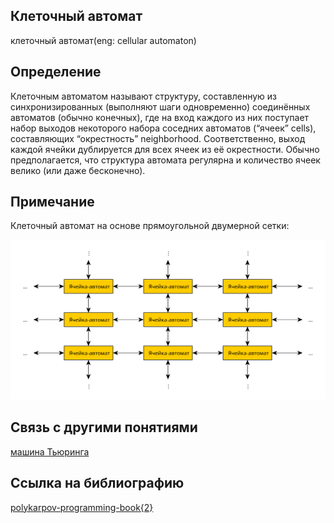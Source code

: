 
##  Клеточный автомат
клеточный автомат(eng: cellular automaton) 

## Определение
Клеточным автоматом называют структуру, составленную из синхронизированных (выполняют шаги одновременно) соединённых автоматов (обычно конечных), где на вход каждого из них поступает набор выходов некоторого набора соседних автоматов (“ячеек” cells), составляющих “окрестность” neighborhood. Соответственно, выход каждой ячейки дублируется для всех ячеек из её окрестности. Обычно предполагается, что структура автомата регулярна и количество ячеек велико (или даже бесконечно).

## Примечание

Клеточный автомат на основе прямоугольной двумерной сетки:

![cellular automaton](images/2d_cell_automaton.svg)

## Связь с другими понятиями
[машина Тьюринга](turing_machine.md)
## Ссылка на библиографию
[polykarpov-programming-book{2}](../bibliography/polykarpov-programming-book%7B2%7D.md)

